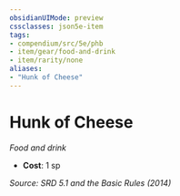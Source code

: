 ```yaml
---
obsidianUIMode: preview
cssclasses: json5e-item
tags:
- compendium/src/5e/phb
- item/gear/food-and-drink
- item/rarity/none
aliases: 
- "Hunk of Cheese"
---
```

# Hunk of Cheese
*Food and drink*  

- **Cost**: 1 sp

*Source: SRD 5.1 and the Basic Rules (2014)*